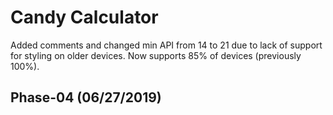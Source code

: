 # Candy Calculator
Added comments and changed min API from 14 to 21 due to lack of support for styling on older devices. Now supports 85% of devices (previously 100%).
## Phase-04 (06/27/2019)
